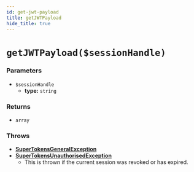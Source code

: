 ```yaml
---
id: get-jwt-payload
title: getJWTPayload
hide_title: true
---
```


# `getJWTPayload($sessionHandle)`
### Parameters

- `$sessionHandle`
    - **type:** `string`

### Returns
- `array`

### Throws
- **[SuperTokensGeneralException](./error-handling/general-error)**
- **[SuperTokensUnauthorisedException](./error-handling/unauthorised)**
    - This is thrown if the current session was revoked or has expired.